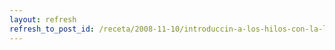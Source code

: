 ```yaml
---
layout: refresh
refresh_to_post_id: /receta/2008-11-10/introduccin-a-los-hilos-con-la-librera-glib
---
```

